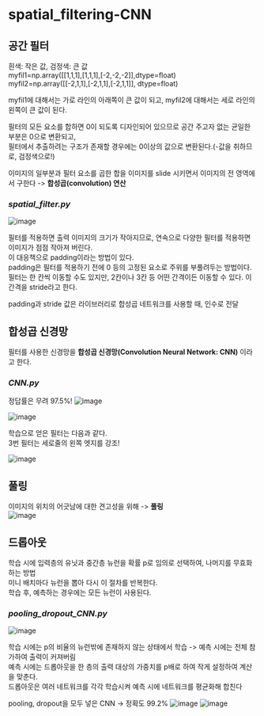 # spatial_filtering-CNN

## 공간 필터

흰색: 작은 값, 검정색: 큰 값 <br/>
myfil1=np.array([[1,1,1],[1,1,1],[-2,-2,-2]],dtype=float)  <br/>
myfil2=np.array([[-2,1,1],[-2,1,1],[-2,1,1]], dtype=float)  <br/>

myfil1에 대해서는 가로 라인의 아래쪽이 큰 값이 되고, myfil2에 대해서는 세로 라인의 왼쪽이 큰 값이 된다.<br/>

필터의 모든 요소를 합하면 0이 되도록 디자인되어 있으므로 공간 주고자 없는 균일한 부분은 0으로 변환되고,<br/>
필터에서 추출하려는 구조가 존재할 경우에는 0이상의 값으로 변환된다.(-값을 취하므로, 검정색으로!)

이미지의 일부분과 필터 요소를 곱한 합을 이미지를 slide 시키면서 이미지의 전 영역에서 구한다 -> **합성곱(convolution) 연산**


### *spatial_filter.py*
![image](https://user-images.githubusercontent.com/24853452/103439369-ad7add00-4c7f-11eb-998a-84aeb3f77182.png)

필터를 적용하면 출력 이미지의 크기가 작아지므로, 연속으로 다양한 필터를 적용하면 이미지가 점점 작아져 버린다.<br/>
이 대응책으로 padding이라는 방법이 있다. <br/>
padding은 필터를 적용하기 전에 0 등의 고정된 요소로 주위를 부풀려두는 방법이다.<br/>
필터는 한 칸씩 이동할 수도 있지만, 2칸이나 3칸 등 어떤 간격이든 이동할 수 있다. 이 간격을 stride라고 한다. <br/>


padding과 stride 값은 라이브러리로 합성곱 네트워크를 사용할 때, 인수로 전달

## 합성곱 신경망
필터를 사용한 신경망을 **합성곱 신경망(Convolution Neural Network: CNN)** 이라고 한다. <br/>


### *CNN.py*
정답률은 무려 97.5%!
![image](https://user-images.githubusercontent.com/24853452/103440434-c6d45700-4c88-11eb-910b-5d33837a16c3.png)

![image](https://user-images.githubusercontent.com/24853452/103440712-47945280-4c8b-11eb-8215-5501d06939f3.png)

학습으로 얻은 필터는 다음과 같다.<br/>
3번 필터는 세로줄의 왼쪽 엣지를 강조!

![image](https://user-images.githubusercontent.com/24853452/103442186-4c5f0380-4c97-11eb-8272-6fedbc027b02.png)

## 풀링
이미지의 위치의 어긋남에 대한 견고성을 위해 -> **풀링** <br/>
![image](https://user-images.githubusercontent.com/24853452/103442335-a01e1c80-4c98-11eb-9e32-a174557379f4.png)

## 드롭아웃
학습 시에 입력층의 유닛과 중간층 뉴런을 확률 p로 임의로 선택하여, 나머지를 무효화하는 방법 <br/>
미니 배치마다 뉴런을 뽑아 다시 이 절차를 반복한다. <br/>
학습 후, 예측하는 경우에는 모든 뉴런이 사용된다.

### *pooling_dropout_CNN.py*
![image](https://user-images.githubusercontent.com/24853452/103442580-c9d84300-4c9a-11eb-9358-c3722405adde.png)

학습 시에는 p의 비율의 뉴런밖에 존재하지 않는 상태에서 학습 -> 예측 시에는 전체 참가하여 출력이 커져버림 <br/>
예측 시에는 드롭아웃을 한 층의 출력 대상의 가중치를 p배로 하여 작게 설정하여 계산을 맞춘다. <br/>
드롭아웃은 여러 네트워크를 각각 학습시켜 예측 시에 네트워크를 평균화해 합친다

pooling, dropout을 모두 넣은 CNN -> 정확도 99.2%
![image](https://user-images.githubusercontent.com/24853452/103443150-9946d800-4c9f-11eb-8da9-0747b7d52904.png)
![image](https://user-images.githubusercontent.com/24853452/103443162-ab287b00-4c9f-11eb-97ca-57c63c7704a5.png)
